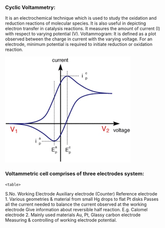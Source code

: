 ### Cyclic Voltammetry:

It is an electrochemical technique which is used to study the oxidation and reduction reactions of molecular species. It is also useful in depicting 
electron transfer in catalysis reactions. It measures the amount of current (I) with respect to varying potential (V).
Voltammogram: It is defined as a plot observed between the charge in current with the varying voltage. For an electrode, minimum potential is required to 
initiate reduction or oxidation reaction.

<p>
<img src="images/ImgCyclicvoltametry.jpg" alt="Figure1">
</p>

### Voltammetric cell comprises of three electrodes system:
	
	<table>
  <tbody><tr>
    <th>S.No.</th>
    <th>Working Electrode </th>
    <th>Auxiliary electrode (Counter) 
</th>
<th>Reference electrode 
</th>
  </tr>
  <tr>
    <td>1.</td>
    <td>Various geometries &amp; material from small Hg drops to flat Pt disks </td>
    <td>Passes all the current needed to balance the current observed at the working electrode </td>
	    <td>Give information about reversible half reaction. E.g. Calomel electrode </td>
  </tr>
  <tr>
    <td>2.</td>
    <td>Mainly used materials Au, Pt, Glassy carbon electrode</td>
    <td></td>
	    <td>Measuring &amp; controlling of working electrode potential.</td>
  </tr>

</tbody></table>